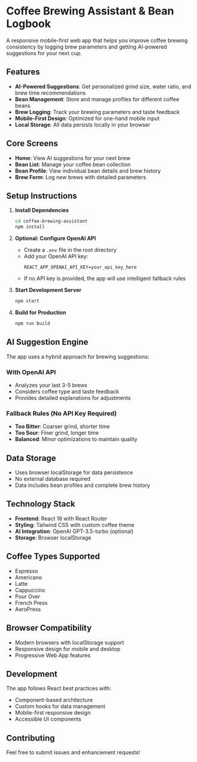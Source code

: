 # Coffee Brewing Assistant & Bean Logbook

A responsive mobile-first web app that helps you improve coffee brewing consistency by logging brew parameters and getting AI-powered suggestions for your next cup.

## Features

- **AI-Powered Suggestions**: Get personalized grind size, water ratio, and brew time recommendations
- **Bean Management**: Store and manage profiles for different coffee beans
- **Brew Logging**: Track your brewing parameters and taste feedback
- **Mobile-First Design**: Optimized for one-hand mobile input
- **Local Storage**: All data persists locally in your browser

## Core Screens

- **Home**: View AI suggestions for your next brew
- **Bean List**: Manage your coffee bean collection
- **Bean Profile**: View individual bean details and brew history
- **Brew Form**: Log new brews with detailed parameters

## Setup Instructions

1. **Install Dependencies**
   ```bash
   cd coffee-brewing-assistant
   npm install
   ```

2. **Optional: Configure OpenAI API**
   - Create a `.env` file in the root directory
   - Add your OpenAI API key:
     ```
     REACT_APP_OPENAI_API_KEY=your_api_key_here
     ```
   - If no API key is provided, the app will use intelligent fallback rules

3. **Start Development Server**
   ```bash
   npm start
   ```

4. **Build for Production**
   ```bash
   npm run build
   ```

## AI Suggestion Engine

The app uses a hybrid approach for brewing suggestions:

### With OpenAI API
- Analyzes your last 3-5 brews
- Considers coffee type and taste feedback
- Provides detailed explanations for adjustments

### Fallback Rules (No API Key Required)
- **Too Bitter**: Coarser grind, shorter time
- **Too Sour**: Finer grind, longer time
- **Balanced**: Minor optimizations to maintain quality

## Data Storage

- Uses browser localStorage for data persistence
- No external database required
- Data includes bean profiles and complete brew history

## Technology Stack

- **Frontend**: React 18 with React Router
- **Styling**: Tailwind CSS with custom coffee theme
- **AI Integration**: OpenAI GPT-3.5-turbo (optional)
- **Storage**: Browser localStorage

## Coffee Types Supported

- Espresso
- Americano
- Latte
- Cappuccino
- Pour Over
- French Press
- AeroPress

## Browser Compatibility

- Modern browsers with localStorage support
- Responsive design for mobile and desktop
- Progressive Web App features

## Development

The app follows React best practices with:
- Component-based architecture
- Custom hooks for data management
- Mobile-first responsive design
- Accessible UI components

## Contributing

Feel free to submit issues and enhancement requests!
